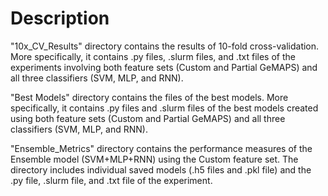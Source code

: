# Description

"10x_CV_Results" directory contains the results of 10-fold cross-validation. More specifically, it contains .py files, .slurm files, and .txt files of the experiments involving both feature sets (Custom and Partial GeMAPS) and all three classifiers (SVM, MLP, and RNN).

"Best Models" directory contains the files of the best models. More specifically, it contains .py files and .slurm files of the best models created using both feature sets (Custom and Partial GeMAPS) and all three classifiers (SVM, MLP, and RNN).

"Ensemble_Metrics" directory contains the performance measures of the Ensemble model (SVM+MLP+RNN) using the Custom feature set. The directory includes individual saved models (.h5 files and .pkl file) and the .py file, .slurm file, and .txt file of the experiment.






